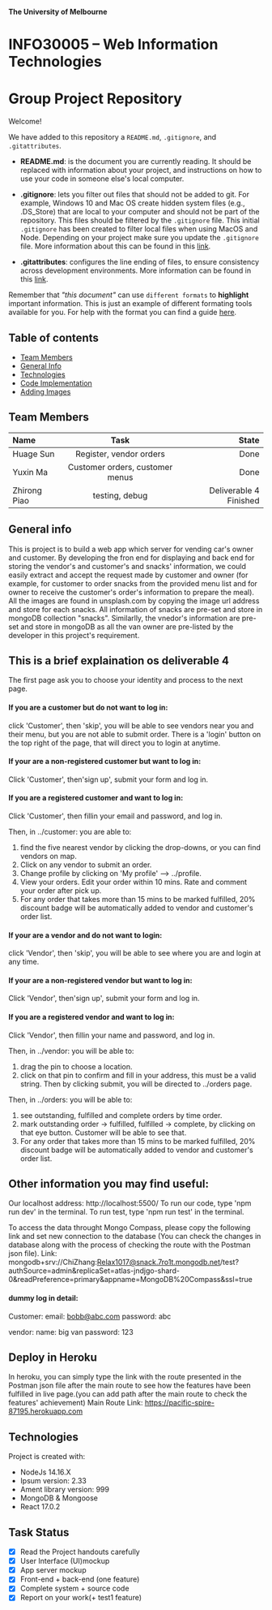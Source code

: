 **The University of Melbourne**

# INFO30005 – Web Information Technologies

# Group Project Repository

Welcome!

We have added to this repository a `README.md`, `.gitignore`, and `.gitattributes`.

- **README.md**: is the document you are currently reading. It should be replaced with information about your project, and instructions on how to use your code in someone else's local computer.

- **.gitignore**: lets you filter out files that should not be added to git. For example, Windows 10 and Mac OS create hidden system files (e.g., .DS_Store) that are local to your computer and should not be part of the repository. This files should be filtered by the `.gitignore` file. This initial `.gitignore` has been created to filter local files when using MacOS and Node. Depending on your project make sure you update the `.gitignore` file. More information about this can be found in this [link](https://www.atlassian.com/git/tutorials/saving-changes/gitignore).

- **.gitattributes**: configures the line ending of files, to ensure consistency across development environments. More information can be found in this [link](https://git-scm.com/docs/gitattributes).

Remember that _"this document"_ can use `different formats` to **highlight** important information. This is just an example of different formating tools available for you. For help with the format you can find a guide [here](https://docs.github.com/en/github/writing-on-github).

## Table of contents

- [Team Members](#team-members)
- [General Info](#general-info)
- [Technologies](#technologies)
- [Code Implementation](#code-implementation)
- [Adding Images](#adding-images)

## Team Members

| Name         |               Task               |                  State |
| :----------- | :------------------------------: | ---------------------: |
| Huage Sun    |        Register, vendor orders   |                   Done |
| Yuxin Ma     |  Customer orders, customer menus |                   Done |
| Zhirong Piao |  testing, debug                  | Deliverable 4 Finished |

## General info

This is project is to build a web app which server for vending car's owner and customer. By developing the fron end for displaying and back end for storing the vendor's and customer's and snacks' information, we could easily extract and accept the request made by customer and owner (for example, for customer to order snacks from the provided menu list and for owner to receive the customer's order's information to prepare the meal). All the images are found in unsplash.com by copying the image url address and store for each snacks. All information of snacks are pre-set and store in mongoDB collection "snacks". Similarlly, the vnedor's information are pre-set and store in mongoDB as all the van owner are pre-listed by the developer in this project's requirement.

## This is a brief explaination os deliverable 4
The first page ask you to choose your identity and process to the next page.
#### If you are a customer but do not want to log in:
click 'Customer', then 'skip', you will be able to see vendors near you and their menu, but you are not able to submit order. There is a 'login' button on the top right of the page, that will direct you to login at anytime.
#### If your are a non-registered customer but want to log in:
Click 'Customer', then'sign up', submit your form and log in.
#### If you are a registered customer and want to log in:
Click 'Customer', then fillin your email and password, and log in.

Then, in ../customer:
you are able to: 
1. find the five nearest vendor by clicking the drop-downs, or you can find vendors on map. 
2. Click on any vendor to submit an order. 
3. Change profile by clicking on 'My profile' --> ../profile.
4. View your orders. Edit your order within 10 mins. Rate and comment your order after pick up. 
5.  For any order that takes more than 15 mins to be marked fulfilled, 20% discount badge will be automatically added to vendor and customer's order list.

#### If your are a vendor and do not want to login:
click 'Vendor', then 'skip', you will be able to see where you are and login at any time.
#### If your are a non-registered vendor but want to log in:
Click 'Vendor', then'sign up', submit your form and log in.
#### If you are a registered vendor and want to log in:
Click 'Vendor', then fillin your name and password, and log in.

Then, in ../vendor:
you will be able to: 
1. drag the pin to choose a location.
2. click on that pin to confirm and fill in your address, this must be a valid string. Then by clicking submit, you will be directed to ../orders page. 

Then, in ../orders:
you will be able to:
1. see outstanding, fulfilled and complete orders by time order.
2. mark outstanding order -> fulfilled, fulfilled -> complete, by clicking on that eye button. Customer will be able to see that.
3. For any order that takes more than 15 mins to be marked fulfilled, 20% discount badge will be automatically added to vendor and customer's order list.


## Other information you may find useful:
Our localhost address: http://localhost:5500/
To run our code, type 'npm run dev' in the terminal.
To run test, type 'npm run test' in the terminal.

To access the data throught Mongo Compass, please copy the following link and set new connection to the database (You can check the changes in database along with the process of checking the route with the Postman json file).
Link: mongodb+srv://ChiZhang:Relax1017@snack.7ro1t.mongodb.net/test?authSource=admin&replicaSet=atlas-jndjgo-shard-0&readPreference=primary&appname=MongoDB%20Compass&ssl=true

#### dummy log in detail:
Customer:
email: bobb@abc.com
password: abc

vendor:
name: big van
password: 123

## Deploy in Heroku
In heroku, you can simply type the link with the route presented in the Postman json file after the main route to see how the features have been fulfilled in live page.(you can add path after the main route to check the features' achievement)
Main Route Link: https://pacific-spire-87195.herokuapp.com

## Technologies

Project is created with:

- NodeJs 14.16.X
- Ipsum version: 2.33
- Ament library version: 999
- MongoDB & Mongoose
- React 17.0.2



## Task Status

- [x] Read the Project handouts carefully
- [x] User Interface (UI)mockup
- [x] App server mockup
- [x] Front-end + back-end (one feature)
- [x] Complete system + source code
- [x] Report on your work(+ test1 feature)
